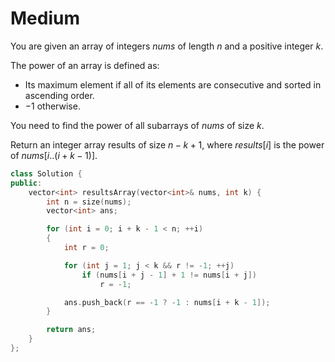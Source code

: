 # Medium

You are given an array of integers $nums$ of length $n$ and a positive integer $k$.

The power of an array is defined as:

- Its maximum element if all of its elements are consecutive and sorted in ascending order.
- $-1$ otherwise.

You need to find the power of all subarrays of $nums$ of size $k$.

Return an integer array results of size $n - k + 1$, where $results[i]$ is the power of $nums[i..(i + k - 1)]$.

```cpp
class Solution {
public:
    vector<int> resultsArray(vector<int>& nums, int k) {
        int n = size(nums);
        vector<int> ans;

        for (int i = 0; i + k - 1 < n; ++i)
        {
            int r = 0;

            for (int j = 1; j < k && r != -1; ++j)
                if (nums[i + j - 1] + 1 != nums[i + j])
                    r = -1;

            ans.push_back(r == -1 ? -1 : nums[i + k - 1]);
        }

        return ans;
    }
};
```
